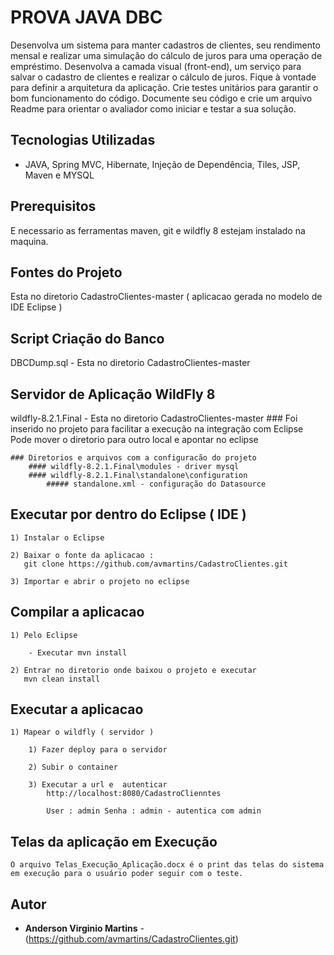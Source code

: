 # PROVA JAVA DBC

Desenvolva um sistema para manter cadastros de clientes, seu rendimento mensal e realizar uma simulação do cálculo de juros para uma operação de empréstimo. Desenvolva a camada visual (front-end), um serviço para salvar o cadastro de clientes e realizar o cálculo de juros. Fique à vontade para definir a arquitetura da aplicação. Crie testes unitários para garantir o bom funcionamento do código. Documente seu código e crie um arquivo Readme para orientar o avaliador como iniciar e testar a sua solução.

## Tecnologias Utilizadas

- JAVA, Spring MVC, Hibernate, Injeção de Dependência, Tiles, JSP, Maven e MYSQL

## Prerequisitos

E necessario as ferramentas maven, git e wildfly 8 estejam instalado na maquina.

## Fontes do Projeto
Esta no diretorio CadastroClientes-master ( aplicacao gerada no modelo de IDE Eclipse )

## Script Criação do Banco
DBCDump.sql - Esta no diretorio CadastroClientes-master

## Servidor de Aplicação WildFly 8 
wildfly-8.2.1.Final - Esta no diretorio CadastroClientes-master
	### Foi inserido no projeto para facilitar a execução na integração com Eclipse
	  Pode mover o diretorio para outro local e apontar no eclipse
	  
	### Diretorios e arquivos com a configuracão do projeto
		#### wildfly-8.2.1.Final\modules - driver mysql
		#### wildfly-8.2.1.Final\standalone\configuration
			##### standalone.xml - configuração do Datasource

Executar por dentro do Eclipse ( IDE )
-------------------------------------------------------------------
	1) Instalar o Eclipse
	
	2) Baixar o fonte da aplicacao :
	   git clone https://github.com/avmartins/CadastroClientes.git
	   
	3) Importar e abrir o projeto no eclipse   
	   
Compilar a aplicacao
-------------------------------------------------------------------

	1) Pelo Eclipse
	
		- Executar mvn install
	   
	2) Entrar no diretorio onde baixou o projeto e executar 
	   mvn clean install  	
	   
Executar a aplicacao
-------------------------------------------------------------------

	1) Mapear o wildfly ( servidor )

		1) Fazer deploy para o servidor
		
		2) Subir o container 			
	
		3) Executar a url e  autenticar 
			http://localhost:8080/CadastroClienntes 
	
			User : admin Senha : admin - autentica com admin
			
Telas da aplicação em Execução
-------------------------------------------------------------------	

	O arquivo Telas_Execução_Aplicação.docx é o print das telas do sistema em execução para o usuário poder seguir com o teste.
		
	
## Autor

* **Anderson Virginio Martins** - (https://github.com/avmartins/CadastroClientes.git)

